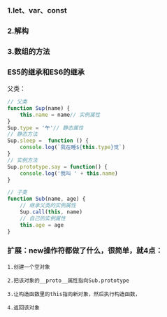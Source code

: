 
### 1.let、var、const

### 2.解构

### 3.数组的方法


### ES5的继承和ES6的继承

父类：
```js
// 父类
function Sup(name) {
    this.name = name// 实例属性
}
Sup.type = '午'// 静态属性
// 静态方法
Sup.sleep =  function () {
    console.log(`我在睡${this.type}觉`)
}
// 实例方法
Sup.prototype.say = function() {
    console.log('我叫 ' + this.name)
}
```

```js
// 子类
function Sub(name, age) {
    // 继承父类的实例属性
    Sup.call(this, name)
    // 自己的实例属性
    this.age = age
}
```

### 扩展：new操作符都做了什么，很简单，就4点：
```
1.创建一个空对象

2.把该对象的__proto__属性指向Sub.prototype

3.让构造函数里的this指向新对象，然后执行构造函数，

4.返回该对象
```